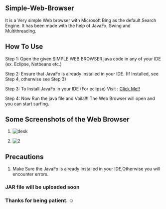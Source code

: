 ## Simple-Web-Browser
It is a Very simple Web browser with Microsoft Bing as the default Search Engine.
It has been made with the help of JavaFx, Swing and Multithreading.

## How To Use

Step 1: Open the given SIMPLE WEB BROWSER.java code in any of your IDE (ex. Eclipse, Netbeans etc.)

Step 2: Ensure that JavaFx is already installed in your IDE.
         (If Installed, see Step 4, otherwise see Step 3)
         
Step 3: To Install JavaFx in your IDE (For eclipse)
        Visit : [Click Me!!](https://www.javatpoint.com/javafx-with-eclipse)
        
Step 4: Now Run the java file and Voila!!! The Web Browser will open and you can start surfing.

## Some Screenshots of the Web Browser
1.
    ![desk](https://user-images.githubusercontent.com/53295960/124376564-34f3e800-dcc5-11eb-8395-eb3aff08b8a4.JPG)

2. 
    ![2](https://user-images.githubusercontent.com/53295960/124376575-463cf480-dcc5-11eb-9804-d0150df773af.JPG)

## Precautions
 1. Make Sure the JavaFx is already installed in your IDE,Otherwise you will encounter errors.
 
### JAR file will be uploaded soon
### Thanks for being patient. :relaxed:

